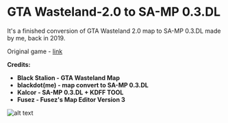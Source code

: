 # GTA Wasteland-2.0 to SA-MP 0.3.DL
It's a finished conversion of GTA Wasteland 2.0 map to SA-MP 0.3.DL made by me, back in 2019.

Original game - [link](https://www.mixmods.com.br/2019/03/GTA-Wasteland.html) 

**Credits:**
* **Black Stalion - GTA Wasteland Map**
* **blackdot(me) - map convert to SA-MP 0.3.DL**
* **Kalcor - SA-MP 0.3.DL + KDFF TOOL**
* **Fusez - Fusez's Map Editor Version 3**

![alt text](https://im6.ezgif.com/tmp/ezgif-6-7529bf554adc.gif)
